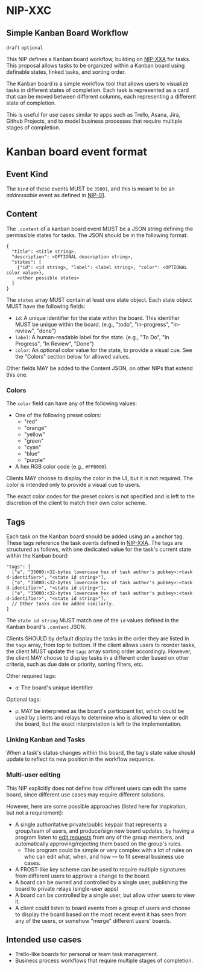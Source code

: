 NIP-XXC
=======

Simple Kanban Board Workflow
----------------------------

`draft` `optional`

This NIP defines a Kanban board workflow, building on [NIP-XXA](XXA.md) for tasks. This proposal allows tasks to be organized within a Kanban board using definable states, linked tasks, and sorting order.

The Kanban board is a simple workflow tool that allows users to visualize tasks in different states of completion. Each task is represented as a card that can be moved between different columns, each representing a different state of completion.

This is useful for use cases similar to apps such as Trello, Asana, Jira, Github Projects, and to model business processes that require multiple stages of completion.

# Kanban board event format

## Event Kind

The `kind` of these events MUST be `35001`, and this is meant to be an _addressable_ event as defined in [NIP-01](01.md).

## Content

The `.content` of a kanban board event MUST be a JSON string defining the permissible states for tasks. The JSON should be in the following format:

```jsonc
{
  "title": <title string>,
  "description": <OPTIONAL description string>,
  "states": [
    {"id": <id string>, "label": <label string>, "color": <OPTIONAL color value>},
    <other possible states>
  ]
}
```

The `states` array MUST contain at least one state object. Each state object MUST have the following fields:
- `id`: A unique identifier for the state within the board. This identifier MUST be unique within the board. (e.g., "todo", "in-progress", "in-review", "done")
- `label`: A human-readable label for the state. (e.g., "To Do", "In Progress", "In Review", "Done")
- `color`: An optional color value for the state, to provide a visual cue. See the "Colors" section below for allowed values.

Other fields MAY be added to the Content JSON, on other NIPs that extend this one.

### Colors

The `color` field can have any of the following values:
- One of the following preset colors:
  - "red"
  - "orange"
  - "yellow"
  - "green"
  - "cyan"
  - "blue"
  - "purple"
- A hex RGB color code (e.g., `#FF0000`).

Clients MAY choose to display the color in the UI, but it is not required. The color is intended only to provide a visual cue to users.

The exact color codes for the preset colors is not specified and is left to the discretion of the client to match their own color scheme.

## Tags

Each task on the Kanban board should be added using an `a` anchor tag. These tags reference the task events defined in [NIP-XXA](XXA.md). The tags are structured as follows, with one dedicated value for the task's current state within the Kanban board:

```jsonc
"tags": [
  ["a", "35000:<32-bytes lowercase hex of task author's pubkey>:<task d-identifier>", "<state id string>"],
  ["a", "35000:<32-bytes lowercase hex of task author's pubkey>:<task d-identifier>", "<state id string>"],
  ["a", "35000:<32-bytes lowercase hex of task author's pubkey>:<task d-identifier>", "<state id string>"],
  // Other tasks can be added similarly.
]
```

The `state id string` MUST match one of the `id` values defined in the Kanban board's `.content` JSON.

Clients SHOULD by default display the tasks in the order they are listed in the `tags` array, from top to bottom. If the client allows users to reorder tasks, the client MUST update the `tags` array sorting order accordingly. However, the client MAY choose to display tasks in a different order based on other criteria, such as due date or priority, sorting filters, etc.

Other required tags:
- `d`: The board's unique identifier

Optional tags:
- `p`: MAY be interpreted as the board's participant list, which could be used by clients and relays to determine who is allowed to view or edit the board, but the exact interpretation is left to the implementation.

### Linking Kanban and Tasks

When a task's status changes within this board, the tag's state value should update to reflect its new position in the workflow sequence.

### Multi-user editing

This NIP explicitly does not define how different users can edit the same board, since different use cases may require different solutions.

However, here are some possible approaches (listed here for inspiration, but not a requirement):
- A single authoritative private/public keypair that represents a group/team of users, and produce/sign new board updates, by having a program listen to [edit requests](XXD.md) from any of the group members, and automatically approving/rejecting them based on the group's rules.
  - This program could be simple or very complex with a lot of rules on who can edit what, when, and how — to fit several business use cases.
- A FROST-like key scheme can be used to require multiple signatures from different users to approve a change to the board.
- A board can be owned and controlled by a single user, publishing the board to private relays (single-user apps)
- A board can be controlled by a single user, but allow other users to view it.
- A client could listen to board events from a group of users and choose to display the board based on the most recent event it has seen from any of the users, or somehow "merge" different users' boards.

## Intended use cases

- Trello-like boards for personal or team task management.
- Business process workflows that require multiple stages of completion.
